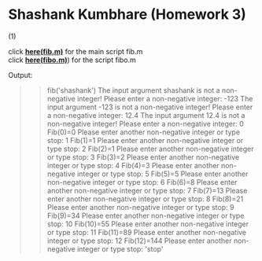 # Shashank Kumbhare (Homework 3)

(1)

click [**here(fib.m)**](fib.m) for the main script fib.m  
click [**here(fibo.m)**](fibo.m)) for the script fibo.m  


Output:  

>> fib('shashank')
The input argument shashank is not a non-negative integer!
Please enter a non-negative integer: -123
The input argument -123 is not a non-negative integer!
Please enter a non-negative integer: 12.4
The input argument 12.4 is not a non-negative integer!
Please enter a non-negative integer: 0
Fib(0)=0
Please enter another non-negative integer or type stop: 1
Fib(1)=1
Please enter another non-negative integer or type stop: 2
Fib(2)=1
Please enter another non-negative integer or type stop: 3
Fib(3)=2
Please enter another non-negative integer or type stop: 4
Fib(4)=3
Please enter another non-negative integer or type stop: 5
Fib(5)=5
Please enter another non-negative integer or type stop: 6
Fib(6)=8
Please enter another non-negative integer or type stop: 7
Fib(7)=13
Please enter another non-negative integer or type stop: 8
Fib(8)=21
Please enter another non-negative integer or type stop: 9
Fib(9)=34
Please enter another non-negative integer or type stop: 10
Fib(10)=55
Please enter another non-negative integer or type stop: 11
Fib(11)=89
Please enter another non-negative integer or type stop: 12
Fib(12)=144
Please enter another non-negative integer or type stop: 'stop'